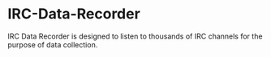 # IRC-Data-Recorder
IRC Data Recorder is designed to listen to thousands of IRC channels for the purpose of data collection.
